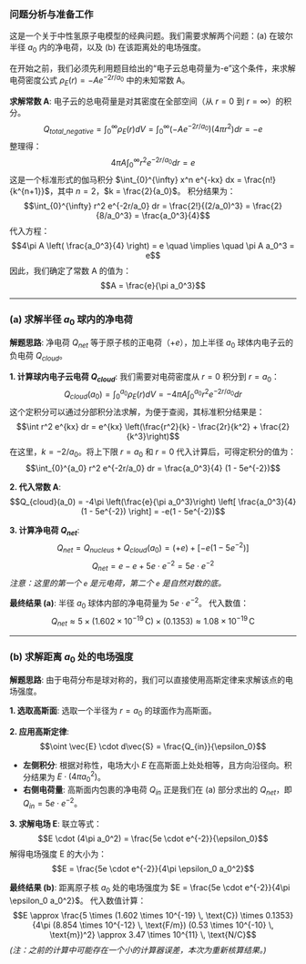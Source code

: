 
### **问题分析与准备工作**

这是一个关于中性氢原子电模型的经典问题。我们需要求解两个问题：(a) 在玻尔半径 $a_0$ 内的净电荷，以及 (b) 在该距离处的电场强度。

在开始之前，我们必须先利用题目给出的“电子云总电荷量为-e”这个条件，来求解电荷密度公式 $\rho_E(r) = -Ae^{-2r/a_0}$ 中的未知常数 A。

**求解常数 A**:
电子云的总电荷量是对其密度在全部空间（从 $r=0$ 到 $r=\infty$）的积分。
$$Q_{total\_negative} = \int_{0}^{\infty} \rho_E(r) dV = \int_{0}^{\infty} (-Ae^{-2r/a_0}) (4\pi r^2) dr = -e$$
整理得：
$$4\pi A \int_{0}^{\infty} r^2 e^{-2r/a_0} dr = e$$
这是一个标准形式的伽马积分 $\int_{0}^{\infty} x^n e^{-kx} dx = \frac{n!}{k^{n+1}}$，其中 $n=2$，$k = \frac{2}{a_0}$。
积分结果为：
$$\int_{0}^{\infty} r^2 e^{-2r/a_0} dr = \frac{2!}{(2/a_0)^3} = \frac{2}{8/a_0^3} = \frac{a_0^3}{4}$$
代入方程：
$$4\pi A \left( \frac{a_0^3}{4} \right) = e \quad \implies \quad \pi A a_0^3 = e$$
因此，我们确定了常数 A 的值为：
$$A = \frac{e}{\pi a_0^3}$$

---
### **(a) 求解半径 $a_0$ 球内的净电荷**

**解题思路**:
净电荷 $Q_{net}$ 等于原子核的正电荷（$+e$），加上半径 $a_0$ 球体内电子云的负电荷 $Q_{cloud}$。

**1. 计算球内电子云电荷 $Q_{cloud}$**:
我们需要对电荷密度从 $r=0$ 积分到 $r=a_0$：
$$Q_{cloud}(a_0) = \int_{0}^{a_0} \rho_E(r) dV = -4\pi A \int_{0}^{a_0} r^2 e^{-2r/a_0} dr$$
这个定积分可以通过分部积分法求解，为便于查阅，其标准积分结果是：
$$\int r^2 e^{kx} dr = e^{kx} \left(\frac{r^2}{k} - \frac{2r}{k^2} + \frac{2}{k^3}\right)$$
在这里，$k = -2/a_0$。将上下限 $r=a_0$ 和 $r=0$ 代入计算后，可得定积分的值为：
$$\int_{0}^{a_0} r^2 e^{-2r/a_0} dr = \frac{a_0^3}{4} (1 - 5e^{-2})$$

**2. 代入常数 A**:
$$Q_{cloud}(a_0) = -4\pi \left(\frac{e}{\pi a_0^3}\right) \left[ \frac{a_0^3}{4} (1 - 5e^{-2}) \right] = -e(1 - 5e^{-2})$$

**3. 计算净电荷 $Q_{net}$**:
$$Q_{net} = Q_{nucleus} + Q_{cloud}(a_0) = (+e) + [-e(1 - 5e^{-2})]$$
$$Q_{net} = e - e + 5e \cdot e^{-2} = 5e \cdot e^{-2}$$
*注意：这里的第一个 `e` 是元电荷，第二个 `e` 是自然对数的底。*

**最终结果 (a)**:
半径 $a_0$ 球体内部的净电荷量为 $5e \cdot e^{-2}$。
代入数值：
$$Q_{net} \approx 5 \times (1.602 \times 10^{-19} \, \text{C}) \times (0.1353) \approx 1.08 \times 10^{-19} \, \text{C}$$

---
### **(b) 求解距离 $a_0$ 处的电场强度**

**解题思路**:
由于电荷分布是球对称的，我们可以直接使用高斯定律来求解该点的电场强度。

**1. 选取高斯面**:
选取一个半径为 $r = a_0$ 的球面作为高斯面。

**2. 应用高斯定律**:
$$\oint \vec{E} \cdot d\vec{S} = \frac{Q_{in}}{\epsilon_0}$$
* **左侧积分**: 根据对称性，电场大小 $E$ 在高斯面上处处相等，且方向沿径向。积分结果为 $E \cdot (4\pi a_0^2)$。
* **右侧电荷量**: 高斯面内包裹的净电荷 $Q_{in}$ 正是我们在 (a) 部分求出的 $Q_{net}$，即 $Q_{in} = 5e \cdot e^{-2}$。

**3. 求解电场 E**:
联立等式：
$$E \cdot (4\pi a_0^2) = \frac{5e \cdot e^{-2}}{\epsilon_0}$$
解得电场强度 E 的大小为：
$$E = \frac{5e \cdot e^{-2}}{4\pi \epsilon_0 a_0^2}$$

**最终结果 (b)**:
距离原子核 $a_0$ 处的电场强度为 $E = \frac{5e \cdot e^{-2}}{4\pi \epsilon_0 a_0^2}$。
代入数值计算：
$$E \approx \frac{5 \times (1.602 \times 10^{-19} \, \text{C}) \times 0.1353}{4\pi (8.854 \times 10^{-12} \, \text{F/m}) (0.53 \times 10^{-10} \, \text{m})^2} \approx 3.47 \times 10^{11} \, \text{N/C}$$
*(注：之前的计算中可能存在一个小的计算器误差，本次为重新核算结果。)*